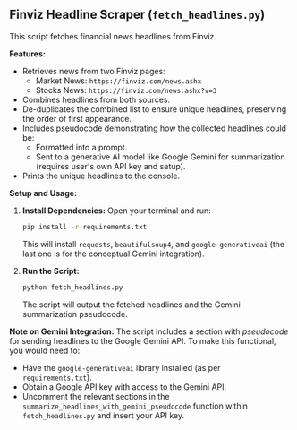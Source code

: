 ## Finviz Headline Scraper (`fetch_headlines.py`)

This script fetches financial news headlines from Finviz.

**Features:**

*   Retrieves news from two Finviz pages:
    *   Market News: `https://finviz.com/news.ashx`
    *   Stocks News: `https://finviz.com/news.ashx?v=3`
*   Combines headlines from both sources.
*   De-duplicates the combined list to ensure unique headlines, preserving the order of first appearance.
*   Includes pseudocode demonstrating how the collected headlines could be:
    *   Formatted into a prompt.
    *   Sent to a generative AI model like Google Gemini for summarization (requires user's own API key and setup).
*   Prints the unique headlines to the console.

**Setup and Usage:**

1.  **Install Dependencies:**
    Open your terminal and run:
    ```bash
    pip install -r requirements.txt
    ```
    This will install `requests`, `beautifulsoup4`, and `google-generativeai` (the last one is for the conceptual Gemini integration).

2.  **Run the Script:**
    ```bash
    python fetch_headlines.py
    ```
    The script will output the fetched headlines and the Gemini summarization pseudocode.

**Note on Gemini Integration:**
The script includes a section with *pseudocode* for sending headlines to the Google Gemini API. To make this functional, you would need to:
*   Have the `google-generativeai` library installed (as per `requirements.txt`).
*   Obtain a Google API key with access to the Gemini API.
*   Uncomment the relevant sections in the `summarize_headlines_with_gemini_pseudocode` function within `fetch_headlines.py` and insert your API key.
